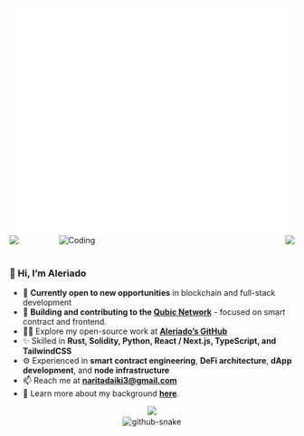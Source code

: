 <div align="center">
  <img src="./header.svg" width="800" height="400" alt="Header Intro">
  <img src="https://github.com/monkey531/assets/blob/main/274605487-3325b60b-6565-45da-ab3e-9d31341c1b5b.gif" width="16px" align="left"/>
  <img src="https://github.com/monkey531/assets/blob/main/274605487-3325b60b-6565-45da-ab3e-9d31341c1b5b.gif" width="16px" align="right"/>
</div>

<div>
  <img align="right" alt="Coding" width="400" src="https://user-images.githubusercontent.com/74038190/229223263-cf2e4b07-2615-4f87-9c38-e37600f8381a.gif">
  <br><br>

### 👋 Hi, I’m Aleriado

* 🔭 **Currently open to new opportunities** in blockchain and full-stack development
* 🌱 **Building and contributing to the [Qubic Network](https://github.com/aleriado/Qubic_core)** - focused on smart contract and frontend.
* 👨‍💻 Explore my open-source work at **[Aleriado’s GitHub](https://github.com/aleriado)**
* ✨ Skilled in **Rust, Solidity, Python, React / Next.js, TypeScript, and TailwindCSS**
* ⚙️ Experienced in **smart contract engineering**, **DeFi architecture**, **dApp development**, and **node infrastructure**
* 📫 Reach me at **[naritadaiki3@gmail.com](mailto:naritadaiki3@gmail.com)**
* 📄 Learn more about my background **[here](https://drive.google.com/file/d/1vZBeHlytJkVUhNb8V-QO1_3JLZGxPKul/view?usp=drive_link)**.
</div>

<div align="center">
<img src="https://github-profile-trophy.vercel.app/?username=aleriado&theme=matrix&no-bg=true&no-frame=true&row=1&column=7&title=MultiLanguage,Commits,PullRequest,Reviews,Repositories,Stars,Followers">
</div>


<div style="display: flex; justify-content: center; align-items: center;">
  <picture>
    <source media="(prefers-color-scheme: dark)" srcset="https://github.com/monkey531/assets/blob/main/github-contribution-grid-snake-dark.svg" />
    <source media="(prefers-color-scheme: light)" srcset="https://github.com/monkey531/assets/blob/main/github-contribution-grid-snake-light.svg" />
    <img alt="github-snake" src="https://github.com/monkey531/assets/blob/main/github-contribution-grid-snake.svg" />
  </picture>
</div>
